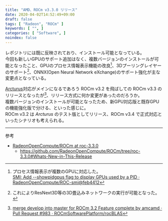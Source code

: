```yaml
---
title: "AMD、ROCm v3.3.0 リリース"
date: 2020-04-02T14:52:49+09:00
draft: false
tags: [ "Radeon", "ROCm" ]
keywords: [ "", ]
categories: [ "Software", ]
noindex: false
---
```


レポジトリには既に反映されており、インストール可能となっている。  
今回も新しいGPUのサポート追加はなく、複数バージョンのインストールが可能となったこと、GPUのプロセス情報表示機能の改良[^1]、3Dプーリングレイヤーのサポート[^3]、ONNX(Open Neural Network eXchange)のサポート強化が主な変更点となっている。  

[^1]: プロセス情報表示が複数のGPUに対応した。<br>[SMI: Add --showpidgpus flag to display GPUs used by a PID · RadeonOpenCompute/ROC-smi@feb4412](https://github.com/RadeonOpenCompute/ROC-smi/commit/feb441259fd933d8cc5224810157d0e9a34af2bf)
[^3]: これによりResNext3D等の3D畳込みネットワークの実行が可能となった。

[Arcturus](/tags/arcturus)対応がメインになるであろう ROCm v3.2 を飛ばしての ROCm v3.3 のリリースとなったが[^2]、リリース方式に何か変更があったのだろうか。  
複数バージョンのインストールが可能となったため、新GPU対応版と既存GPUの機能強化版で分ける、といった感じに。  
ROCm v3.2 は *Arcturus* のテスト版としてリリース、ROCm v3.4 で正式対応といったシナリオも考えられる。  

[^2]: [merge develop into master for ROCm 3.2 Feature complete by amcamd · Pull Request #983 · ROCmSoftwarePlatform/rocBLAS](https://github.com/ROCmSoftwarePlatform/rocBLAS/pull/983)

<hr>
<span class="reference">参考</span>

 * [RadeonOpenCompute/ROCm at roc-3.3.0](https://github.com/RadeonOpenCompute/ROCm/tree/roc-3.3.0#Whats-New-in-This-Release)  
 	* <https://github.com/RadeonOpenCompute/ROCm/tree/roc-3.3.0#Whats-New-in-This-Release>
